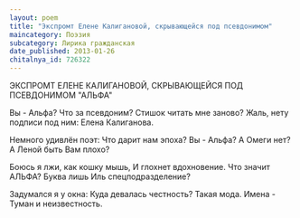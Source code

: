 ```yaml
---
layout: poem
title: "Экспромт Елене Калигановой, скрывающейся под псевдонимом"
maincategory: Поэзия
subcategory: Лирика гражданская
date_published: 2013-01-26
chitalnya_id: 726322
---
```




ЭКСПРОМТ ЕЛЕНЕ КАЛИГАНОВОЙ,
СКРЫВАЮЩЕЙСЯ ПОД ПСЕВДОНИМОМ "АЛЬФА"

Вы - Альфа? Что за псевдоним?
Стишок читать мне заново?
Жаль, нету подписи под ним:
Елена Калиганова.

Немного удивлён поэт:
Что дарит нам эпоха?
Вы - Альфа? А Омеги нет?
А Леной быть Вам плохо?

Боюсь я лжи, как кошку мышь,
И глохнет вдохновение.
Что значит АЛЬФА? Буква лишь
Иль спецподразделение?

Задумался я у окна:
Куда девалась честность?
Такая мода. Имена -
Туман и неизвестность.






